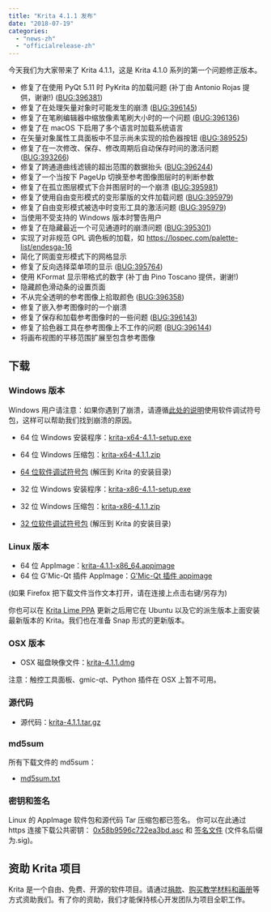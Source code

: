 ```yaml
---
title: "Krita 4.1.1 发布"
date: "2018-07-19"
categories: 
  - "news-zh"
  - "officialrelease-zh"
---
```


今天我们为大家带来了 Krita 4.1.1，这是 Krita 4.1.0 系列的第一个问题修正版本。

- 修复了在使用 PyQt 5.11 时 PyKrita 的加载问题 (补丁由 Antonio Rojas 提供，谢谢!) ([BUG:396381](https://bugs.kde.org/show_bug.cgi?id=396381))
- 修复了在处理矢量对象时可能发生的崩溃 ([BUG:396145](https://bugs.kde.org/show_bug.cgi?id=396145))
- 修复了在笔刷编辑器中缩放像素笔刷大小时的一个问题 ([BUG:396136](https://bugs.kde.org/show_bug.cgi?id=396136))
- 修复了在 macOS 下启用了多个语言时加载系统语言
- 在矢量对象属性工具面板中不显示尚未实现的拾色器按钮 ([BUG:389525](https://bugs.kde.org/show_bug.cgi?id=389525))
- 修复了在一次修改、保存、修改周期后自动保存时间的激活问题 ([BUG:393266](https://bugs.kde.org/show_bug.cgi?id=393266))
- 修复了跨通道曲线滤镜的超出范围的数据抬头 ([BUG:396244](https://bugs.kde.org/show_bug.cgi?id=396244))
- 修复了一个当按下 PageUp 切换至参考图像图层时的判断参数
- 修复了在孤立图层模式下合并图层时的一个崩溃 ([BUG:395981](https://bugs.kde.org/show_bug.cgi?id=395981))
- 修复了使用自由变形模式的变形蒙版的文件加载问题 ([BUG:395979](https://bugs.kde.org/show_bug.cgi?id=395979))
- 修复了自由变形模式被选中时变形工具的激活问题 ([BUG:395979](https://bugs.kde.org/show_bug.cgi?id=395979))
- 当使用不受支持的 Windows 版本时警告用户
- 修复了在隐藏最近一个可见通道时的崩溃问题 ([BUG:395301](https://bugs.kde.org/show_bug.cgi?id=395301))
- 实现了对非规范 GPL 调色板的加载，如 https://lospec.com/palette-list/endesga-16
- 简化了网面变形模式下的网格显示
- 修复了反向选择菜单项的显示 ([BUG:395764](https://bugs.kde.org/show_bug.cgi?id=395764))
- 使用 KFormat 显示带格式的数字 (补丁由 Pino Toscano 提供，谢谢!)
- 隐藏颜色滑动条的设置页面
- 不从完全透明的参考图像上拾取颜色 ([BUG:396358](https://bugs.kde.org/show_bug.cgi?id=396358))
- 修复了嵌入参考图像时的一个崩溃
- 修复了保存和加载参考图像时的一些问题 ([BUG:396143](https://bugs.kde.org/show_bug.cgi?id=396143))
- 修复了拾色器工具在参考图像上不工作的问题 ([BUG:396144](https://bugs.kde.org/show_bug.cgi?id=396144))
- 将画布视图的平移范围扩展至包含参考图像

## 下载

### Windows 版本

Windows 用户请注意：如果你遇到了崩溃，请遵循[此处的说明](https://docs.krita.org/en/reference_manual/dr_minw_debugger.html#dr-minw)使用软件调试符号包，这样可以帮助我们找到崩溃的原因。

- 64 位 Windows 安装程序：[krita-x64-4.1.1-setup.exe](https://download.kde.org/stable/krita/4.1.1/krita-x64-4.1.1-setup.exe)
- 64 位 Windows 压缩包：[krita-x64-4.1.1.zip](https://download.kde.org/stable/krita/4.1.1/krita-x64-4.1.1.zip)
- [64 位软件调试符号包](https://download.kde.org/stable/krita/4.1.1/krita-x64-4.1.1-dbg.zip) (解压到 Krita 的安装目录)

- 32 位 Windows 安装程序：[krita-x86-4.1.1-setup.exe](https://download.kde.org/stable/krita/4.1.1/krita-x86-4.1.1-setup.exe)
- 32 位 Windows 压缩包：[krita-x86-4.1.1.zip](https://download.kde.org/stable/krita/4.1.1/krita-x86-4.1.1.zip)
- [32 位软件调试符号包](https://download.kde.org/stable/krita/4.1.1/krita-x86-4.1.1-dbg.zip) (解压到 Krita 的安装目录)

### Linux 版本

- 64 位 AppImage：[krita-4.1.1-x86\_64.appimage](https://download.kde.org/stable/krita/4.1.1/krita-4.1.1-x86_64.appimage)
- 64 位 G'Mic-Qt 插件 AppImage：[G'Mic-Qt 插件 appimage](https://download.kde.org/stable/krita/4.1.1/gmic_krita_qt-x86_64.appimage)

(如果 Firefox 把下载文件当作文本打开，请在连接上点击右键/另存为)

你也可以在 [Krita Lime PPA](https://launchpad.net/%7Ekritalime/+archive/ubuntu/ppa) 更新之后用它在 Ubuntu 以及它的派生版本上面安装最新版本的 Krita。我们也在准备 Snap 形式的更新版本。

### OSX 版本

- OSX 磁盘映像文件：[krita-4.1.1.dmg](https://download.kde.org/stable/krita/4.1.1/krita-4.1.1.dmg)

注意：触控工具面板、gmic-qt、Python 插件在 OSX 上暂不可用。

### 源代码

- 源代码：[krita-4.1.1.tar.gz](https://download.kde.org/stable/krita/4.1.1/krita-4.1.1.tar.gz)

### md5sum

所有下载文件的 md5sum：

- [md5sum.txt](https://download.kde.org/stable/krita/4.1.1/md5sum.txt)

### 密钥和签名

Linux 的 AppImage 软件包和源代码 Tar 压缩包都已签名。 你可以在此通过 https 连接下载公共密钥： [0x58b9596c722ea3bd.asc](https://share.kde.org/index.php/s/fJ99V5mZvuyD0z8) 和 [签名文件](http://download.kde.org/stable/krita/4.1.1/) (文件名后缀为.sig)。

## 资助 Krita 项目

Krita 是一个自由、免费、开源的软件项目。请通过[捐款](https://krita.org/en/support-us/donations/)、[购买教学材料和画册](https://krita.org/en/support-us/shop)等方式资助我们。有了你的资助，我们才能保持核心开发团队为项目全职工作。
